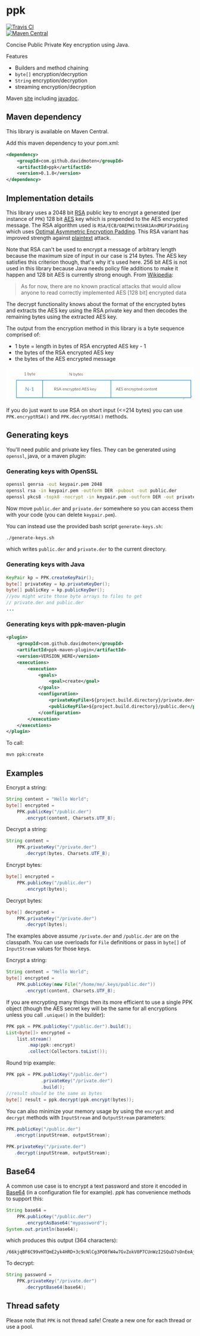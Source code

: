 ppk
======
[![Travis CI](https://travis-ci.org/davidmoten/ppk.svg)](https://travis-ci.org/davidmoten/ppk)<br/>
[![Maven Central](https://maven-badges.herokuapp.com/maven-central/com.github.davidmoten/ppk/badge.svg?style=flat)](https://maven-badges.herokuapp.com/maven-central/com.github.davidmoten/ppk)<br/>

Concise Public Private Key encryption using Java.

Features
* Builders and method chaining
* `byte[]` encryption/decryption
* `String` encryption/decryption
* streaming encryption/decryption

Maven [site](http://davidmoten.github.io/ppk/) including [javadoc](http://davidmoten.github.io/ppk/apidocs/index.html).

Maven dependency
--------------------
This library is available on Maven Central.

Add this maven dependency to your pom.xml:
```xml
<dependency>
    <groupId>com.github.davidmoten</groupId>
    <artifactId>ppk</artifactId>
    <version>0.1.8</version>
</dependency>
```

Implementation details
-----------------------------
This library uses a 2048 bit [RSA](https://en.wikipedia.org/wiki/RSA_(cryptosystem)) public key to encrypt a generated (per instance of `PPK`) 128 bit [AES](https://en.wikipedia.org/wiki/Advanced_Encryption_Standard) key which is prepended to the AES encrypted message. The RSA algorithm used is `RSA/ECB/OAEPWithSHA1AndMGF1Padding` which uses [Optimal Asymmetric Encryption Padding](https://en.wikipedia.org/wiki/Optimal_asymmetric_encryption_padding). This RSA variant has improved strength against [plaintext](https://en.wikipedia.org/wiki/Chosen-plaintext_attack) attack.

Note that RSA can't be used to encrypt a message of arbitrary length because the maximum size of input in our case is 214 bytes. The AES key satisfies this criterion though, that's why it's used here. 256 bit AES is not used in this library because Java needs policy file additions to make it happen and 128 bit AES is currently strong enough. From [Wikipedia](https://en.wikipedia.org/wiki/Advanced_Encryption_Standard#Known_attacks):

>As for now, there are no known practical attacks that would allow anyone to read correctly implemented AES [128 bit] encrypted data

The decrypt functionality knows about the format of the encrypted bytes and extracts the AES key using the RSA private key and then decodes the remaining bytes using the extracted AES key.

The output from the encryption method in this library is a byte sequence comprised of:

* 1 byte = length in bytes of RSA encrypted AES key - 1
* the bytes of the RSA encrypted AES key
* the bytes of the AES encrypted message

<img src="ppk/src/docs/format.png?raw=true" /> 

If you do just want to use RSA on short input (<=214 bytes) you can use `PPK.encryptRSA()` and `PPK.decryptRSA()` methods.

Generating keys
-----------------
You'll need public and private key files. They can be generated using `openssl`, java, or a maven plugin:

### Generating keys with OpenSSL

```bash
openssl genrsa -out keypair.pem 2048
openssl rsa -in keypair.pem -outform DER -pubout -out public.der
openssl pkcs8 -topk8 -nocrypt -in keypair.pem -outform DER -out private.der
```
Now move `public.der` and `private.der` somewhere so you can access them with your code (you can delete `keypair.pem`).

You can instead use the provided bash script `generate-keys.sh`:

```bash
./generate-keys.sh
```

which writes `public.der` and `private.der` to the current directory.

### Generating keys with Java

```java
KeyPair kp = PPK.createKeyPair();
byte[] privateKey = kp.privateKeyDer();
byte[] publicKey = kp.publicKeyDer();
//you might write those byte arrays to files to get 
// private.der and public.der
...
```

### Generating keys with ppk-maven-plugin
```xml
<plugin>
	<groupId>com.github.davidmoten</groupId>
	<artifactId>ppk-maven-plugin</artifactId>
	<version>VERSION_HERE</version>
	<executions>
		<execution>
			<goals>
				<goal>create</goal>
			</goals>
			<configuration>
				<privateKeyFile>${project.build.directory}/private.der</privateKeyFile>
				<publicKeyFile>${project.build.directory}/public.der</publicKeyFile>
			</configuration>
		</execution>
	</executions>
</plugin>
```

To call:

```bash
mvn ppk:create
```


Examples
---------------
Encrypt a string:
```java
String content = "Hello World";
byte[] encrypted = 
    PPK.publicKey("/public.der")
       .encrypt(content, Charsets.UTF_8);
```
Decrypt a string:
```java
String content = 
    PPK.privateKey("/private.der")
       .decrypt(bytes, Charsets.UTF_8);
```
Encrypt bytes:
```java
byte[] encrypted = 
    PPK.publicKey("/public.der")
       .encrypt(bytes);
```
Decrypt bytes:
```java
byte[] decrypted = 
    PPK.privateKey("/private.der")
       .decrypt(bytes);
```
The examples above assume `/private.der` and `/public.der` are on the classpath. You can use overloads for `File` definitions or pass in `byte[]` of `InputStream` values for those keys.

Encrypt a string:
```java
String content = "Hello World";
byte[] encrypted = 
    PPK.publicKey(new File("/home/me/.keys/public.der"))
       .encrypt(content, Charsets.UTF_8);
```
If you are encrypting many things then its more efficient to use a single PPK object (though the AES secret key will be the same for all encryptions unless you call `.unique()` in the builder):
```java
PPK ppk = PPK.publicKey("/public.der").build();
List<byte[]> encrypted = 
    list.stream()
        .map(ppk::encrypt)
        .collect(Collectors.toList());
```
Round trip example:
```java
PPK ppk = PPK.publicKey("/public.der")
             .privateKey("/private.der")
             .build();
//result should be the same as bytes
byte[] result = ppk.decrypt(ppk.encrypt(bytes));
```
You can also minimize your memory usage by using the `encrypt` and `decrypt` methods with `InputStream` and `OutputStream` parameters:
```java
PPK.publicKey("/public.der")
   .encrypt(inputStream, outputStream);
```
```java
PPK.privateKey("/private.der")
   .decrypt(inputStream, outputStream);
```

Base64
---------------
A common use case is to encrypt a text password and store it encoded in [Base64](https://en.wikipedia.org/wiki/Base64) (in a configuration file for example). *ppk* has convenience methods to support this:

```java
String base64 = 
    PPK.publicKey("/public.der")
       .encryptAsBase64("mypassword");
System.out.println(base64);
```

which produces this output (364 characters):
```
/66kjqBF6C99vHTQmE2yk4HRD+3c9cNlCg3PO8fW4w7GvZokV0P7CUnWzI2SQuD7sOnEeAjMWfQZePpNk2cEVNMyKJUt2Gs3N92sgXjJra0fb7qqmQhWBWAKv/3avKO5SE3WcHT1E053tgs7lqiMoZEyZBdvqUY645UPnfQETMsBcXt+1fdo8udhdN+BibCJSJWZi50LziEBMllAJssY6DP8XFtZad7iknee32g+waS71ALT3DE/QaJhByeakKXjUhZKlH3zYMcNjF9/kuv1ORAgNriIS3mb7QDXwuvdFkAA3/7x3FE6fdYz2htsPNiEpHI8sYLRlbAsbZO2BrvKV6l7kl0W96bFG4BOoKaZIhR8
```

To decrypt:
```java
String password = 
    PPK.privateKey("/private.der")
       .decryptBase64(base64);
```

Thread safety
---------------

Please note that `PPK` is not thread safe! Create a new one for each thread or use a pool.




